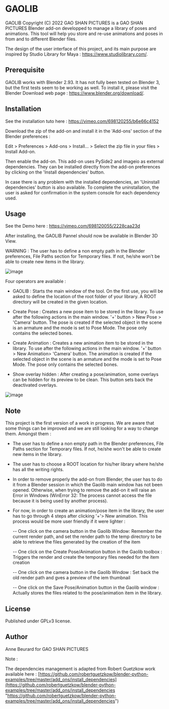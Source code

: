 # GAOLIB

GAOLIB Copyright (C) 2022 GAO SHAN PICTURES is a GAO SHAN PICTURES Blender add-on developped to manage a library of poses and animations. This tool will help you store and re-use animations and poses in from and to different Blender files. 

The design of the user interface of this project, and its main purpose are inspired by Studio Library for Maya : https://www.studiolibrary.com/.

## Prerequisite
GAOLIB works with Blender 2.93. It has not fully been tested on Blender 3, but the first tests seem to be working as well. To install it, please visit the Blender Download web page : https://www.blender.org/download/.

## Installation

See the installation tuto here : https://vimeo.com/698120255/b6e66c4152

Download the zip of the add-on and install it in the 'Add-ons' section of the Blender preferences : 

Edit > Preferences > Add-ons > Install... > Select the zip file in your files > Install Add-on.

Then enable the add-on.
This add-on uses PySide2 and imageio as external dependencies. They can be installed directly from the add-on preferences by clicking on the 'Install dependencies' button. 

In case there is any problem with the installed dependencies, an 'Uninstall dependencies' button is also available. To complete the uninstallation, the user is asked for confirmation in the system console for each dependency used. 


## Usage
See the Demo here : https://vimeo.com/698120055/2228caa23d

After installing, the GAOLIB Pannel should now be available in Blender 3D View.

WARNING : The user has to define a non empty path in the Blender preferences, File Paths section for Temporary files. If not, he/she won't be able to create new items in the library.

![image](https://user-images.githubusercontent.com/103406493/162702699-6e96c988-5fd8-4b09-b8e6-ad86f8cd86e4.png)


Four operators are available : 

- GAOLIB  : Starts the main window of the tool. On the first use, you will be asked to define the location of the root folder of your library. A ROOT directory will be created in the given location.

- Create Pose : Creates a new pose item to be stored in the library. 
To use after the following actions in the main window. 
	'+' button > New Pose > 'Camera' button. The pose is created if the selected object in the scene is an armature and the mode is set to Pose Mode. The pose only contains the selected bones.

- Create Animation : Creates a new animation item to be stored in the library. 
To use after the following actions in the main window. 
	'+' button > New Animation> 'Camera' button.
The animation is created if the selected object in the scene is an armature and the mode is set to Pose Mode. The pose only contains the selected bones.

- Show overlay hidden : After creating a pose/animation, some overlays can be hidden for its preview to be clean. This button sets back the deactivated overlays.

![image](https://user-images.githubusercontent.com/103406493/162738690-006e8049-826a-43b1-9f1b-ea4fec5c2bf3.png)



## Note
This project is the first version of a work in progress. We are aware that some things can be improved and we are still looking for a way to change them. Amongst them : 

- The user has to define a non empty path in the Blender preferences, File Paths section for Temporary files. If not, he/she won't be able to create new items in the library.

- The user has to choose a ROOT location for his/her library where he/she has all the writing rights.

- In order to remove properly the add-on from Blender, the user has to do it from a Blender session in which the Gaolib main window has not been opened. Otherwise, when trying to remove the add-on it will raise an Error in Windows (WinError 32:  The process cannot access the file because it is being used by another process).

- For now, in order to create an animation/pose item in the library, the user has to go through 4 steps after clicking '+'> New animation. This process would be more user friendly if it were lighter : 
	
	-- One click on the camera button in the Gaolib Window: Remember the current render path, and set the render path to the temp directory to be able to retrieve the files generated by the creation of the item
	
	-- One click on the Create Pose/Animation button in the Gaolib toolbox : Triggers the render and create the temporary files needed for the item creation
	
	-- One click on the camera button in the Gaolib Window : Set back the old render path and gves a preview of the iem thumbnail
	
	-- One click on the Save Pose/Animation button in the Gaolib window : Actually stores the files related to the pose/animation item in the library.

## License
Published under GPLv3 license.

## Author
Anne Beurard for GAO SHAN PICTURES

Note :

The dependencies management is adapted from Robert Guetzkow work available here :
[https://github.com/robertguetzkow/blender-python-examples/tree/master/add_ons/install_dependencies](https://github.com/robertguetzkow/blender-python-examples/tree/master/add_ons/install_dependencies "https://github.com/robertguetzkow/blender-python-examples/tree/master/add_ons/install_dependencies")
